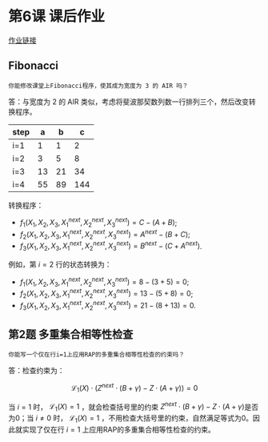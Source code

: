 # 第6课 课后作业

[作业链接](https://zkshanghai.xyz/notes/exercise5.html)

## Fibonacci
```
你能修改课堂上Fibonacci程序，使其成为宽度为 3 的 AIR 吗？
```

答：与宽度为 2 的 AIR 类似，考虑将斐波那契数列数一行排列三个，然后改变转换程序。

|step|a|b|c|
|----|----|----|----|
|i=1|1|1|2|
|i=2|3|5|8|
|i=3|13|21|34|
|i=4|55|89|144|

转换程序：
* $f_1(X_1,X_2,X_3,X_1^{next},X_2^{next},X_3^{next}) = C - (A + B)$;
* $f_2(X_1,X_2,X_3,X_1^{next},X_2^{next},X_3^{next}) = A^{next} - (B + C)$;
* $f_3(X_1,X_2,X_3,X_1^{next},X_2^{next},X_3^{next}) = B^{next} - (C + A^{next})$.

例如，第 $i=2$ 行的状态转换为：
* $f_1(X_1,X_2,X_3,X_1^{next},X_2^{next},X_3^{next}) = 8 - (3 + 5) = 0$;
* $f_2(X_1,X_2,X_3,X_1^{next},X_2^{next},X_3^{next}) = 13 - (5 + 8) = 0$;
* $f_3(X_1,X_2,X_3,X_1^{next},X_2^{next},X_3^{next}) = 21 - (8 + 13) = 0$.


## 第2题 多重集合相等性检查
```
你能写一个仅在行i=1上应用RAP的多重集合相等性检查的约束吗？
```

答：检查约束为：

$$
\mathcal{L_1}(X) \cdot (Z^{next} \cdot (B + \gamma) - Z \cdot (A + \gamma)) = 0
$$

当 $i = 1$ 时， $\mathcal{L_1}(X) = 1$ ，就会检查括号里的约束 $Z^{next} \cdot (B + \gamma) - Z \cdot (A + \gamma)$是否为0；当 $i \neq 0$ 时， $\mathcal{L_1}(X) = 1$ ，不用检查大括号里的约束，自然满足等式为0。因此就实现了仅在行 $i=1$ 上应用RAP的多重集合相等性检查的约束。